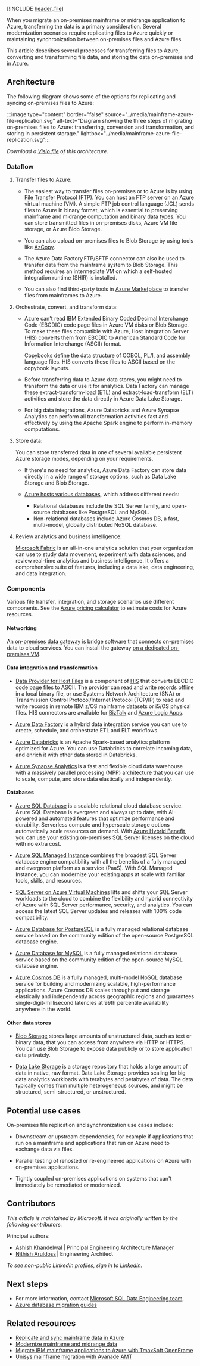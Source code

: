 [!INCLUDE [header_file](../../../includes/sol-idea-header.md)]

When you migrate an on-premises mainframe or midrange application to Azure, transferring the data is a primary consideration. Several modernization scenarios require replicating files to Azure quickly or maintaining synchronization between on-premises files and Azure files.

This article describes several processes for transferring files to Azure, converting and transforming file data, and storing the data on-premises and in Azure. 

## Architecture

The following diagram shows some of the options for replicating and syncing on-premises files to Azure:

:::image type="content" border="false" source="../media/mainframe-azure-file-replication.svg" alt-text="Diagram showing the three steps of migrating on-premises files to Azure: transferring, conversion and transformation, and storing in persistent storage." lightbox="../media/mainframe-azure-file-replication.svg":::

*Download a [Visio file](https://arch-center.azureedge.net/mainframe-azure-file-replication-updated.vsdx) of this architecture.*

### Dataflow

1. Transfer files to Azure:

   - The easiest way to transfer files on-premises or to Azure is by using [File Transfer Protocol (FTP)](https://en.wikipedia.org/wiki/File_Transfer_Protocol). You can host an FTP server on an Azure virtual machine (VM). A simple FTP job control language (JCL) sends files to Azure in binary format, which is essential to preserving mainframe and midrange computation and binary data types. You can store transmitted files in on-premises disks, Azure VM file storage, or Azure Blob Storage.
     
   - You can also upload on-premises files to Blob Storage by using tools like [AzCopy](/azure/storage/common/storage-use-azcopy-v10).
     
   - The Azure Data Factory FTP/SFTP connector can also be used to transfer data from the mainframe system to Blob Storage. This method requires an intermediate VM on which a self-hosted integration runtime (SHIR) is installed.
     
   - You can also find third-party tools in [Azure Marketplace](https://azuremarketplace.microsoft.com/marketplace) to transfer files from mainframes to Azure.

1. Orchestrate, convert, and transform data:

   - Azure can't read IBM Extended Binary Coded Decimal Interchange Code (EBCDIC) code page files in Azure VM disks or Blob Storage. To make these files compatible with Azure, Host Integration Server (HIS) converts them from EBCDIC to American Standard Code for Information Interchange (ASCII) format.

     Copybooks define the data structure of COBOL, PL/I, and assembly language files. HIS converts these files to ASCII based on the copybook layouts.

   - Before transferring data to Azure data stores, you might need to transform the data or use it for analytics. Data Factory can manage these extract-transform-load (ETL) and extract-load-transform (ELT) activities and store the data directly in Azure Data Lake Storage.

   - For big data integrations, Azure Databricks and Azure Synapse Analytics can perform all transformation activities fast and effectively by using the Apache Spark engine to perform in-memory computations.

1. Store data:

   You can store transferred data in one of several available persistent Azure storage modes, depending on your requirements.

   - If there's no need for analytics, Azure Data Factory can store data directly in a wide range of storage options, such as Data Lake Storage and Blob Storage.

   - [Azure hosts various databases](/azure/architecture/guide/technology-choices/data-options), which address different needs:

     - Relational databases include the SQL Server family, and open-source databases like PostgreSQL and MySQL.
     - Non-relational databases include Azure Cosmos DB, a fast, multi-model, globally distributed NoSQL database.

1. Review analytics and business intelligence:

   [Microsoft Fabric](/fabric/get-started/microsoft-fabric-overview) is an all-in-one analytics solution that your organization can use to study data movement, experiment with data sciences, and review real-time analytics and business intelligence. It offers a comprehensive suite of features, including a data lake, data engineering, and data integration.

### Components

Various file transfer, integration, and storage scenarios use different components. See the [Azure pricing calculator](https://azure.microsoft.com/pricing/calculator) to estimate costs for Azure resources.

#### Networking

An [on-premises data gateway](/data-integration/gateway/service-gateway-onprem) is bridge software that connects on-premises data to cloud services. You can install the gateway [on a dedicated on-premises VM](/azure/logic-apps).

#### Data integration and transformation

- [Data Provider for Host Files](/host-integration-server/core/data-for-host-files) is a component of [HIS](/host-integration-server/what-is-his) that converts EBCDIC code page files to ASCII. The  provider can read and write records offline in a local binary file, or use Systems Network Architecture (SNA) or Transmission Control Protocol/Internet Protocol (TCP/IP) to read and write records in remote IBM z/OS mainframe datasets or i5/OS physical files. HIS connectors are available for [BizTalk](/host-integration-server/core/biztalk-adapter-for-host-files-configuration1) and [Azure Logic Apps](https://azure.microsoft.com/services/logic-apps).

- [Azure Data Factory](https://azure.microsoft.com/services/data-factory) is a hybrid data integration service you can use to create, schedule, and orchestrate ETL and ELT workflows.

- [Azure Databricks](/azure/databricks/scenarios/what-is-azure-databricks) is an Apache Spark-based analytics platform optimized for Azure. You can use Databricks to correlate incoming data, and enrich it with other data stored in Databricks.
  
- [Azure Synapse Analytics](https://azure.microsoft.com/en-us/products/synapse-analytics/) is a fast and flexible cloud data warehouse with a massively parallel processing (MPP) architecture that you can use to scale, compute, and store data elastically and independently.

#### Databases

- [Azure SQL Database](https://azure.microsoft.com/services/sql-database) is a scalable relational cloud database service. Azure SQL Database is evergreen and always up to date, with AI-powered and automated features that optimize performance and durability. Serverless compute and hyperscale storage options automatically scale resources on demand. With [Azure Hybrid Benefit](https://azure.microsoft.com/pricing/hybrid-benefit), you can use your existing on-premises SQL Server licenses on the cloud with no extra cost.

- [Azure SQL Managed Instance](https://azure.microsoft.com/services/azure-sql/sql-managed-instance) combines the broadest SQL Server database engine compatibility with all the benefits of a fully managed and evergreen platform as a service (PaaS). With SQL Managed Instance, you can modernize your existing apps at scale with familiar tools, skills, and resources.

- [SQL Server on Azure Virtual Machines](https://azure.microsoft.com/en-in/services/virtual-machines/sql-server) lifts and shifts your SQL Server workloads to the cloud to combine the flexibility and hybrid connectivity of Azure with SQL Server performance, security, and analytics. You can access the latest SQL Server updates and releases with 100% code compatibility.

- [Azure Database for PostgreSQL](https://azure.microsoft.com/services/postgresql) is a fully managed relational database service based on the community edition of the open-source PostgreSQL database engine.

- [Azure Database for MySQL](https://azure.microsoft.com/en-us/products/mysql/) is a fully managed relational database service based on the community edition of the open-source MySQL database engine.

- [Azure Cosmos DB](https://azure.microsoft.com/en-us/products/cosmos-db/) is a fully managed, multi-model NoSQL database service for building and modernizing scalable, high-performance applications. Azure Cosmos DB scales throughput and storage elastically and independently across geographic regions and guarantees single-digit-millisecond latencies at 99th percentile availability anywhere in the world.

#### Other data stores

- [Blob Storage](https://azure.microsoft.com/services/storage/blobs) stores large amounts of unstructured data, such as text or binary data, that you can access from anywhere via HTTP or HTTPS. You can use Blob Storage to expose data publicly or to store application data privately.

- [Data Lake Storage](https://azure.microsoft.com/services/storage/data-lake-storage) is a storage repository that holds a large amount of data in native, raw format. Data Lake Storage provides scaling for big data analytics workloads with terabytes and petabytes of data. The data typically comes from multiple heterogeneous sources, and might be structured, semi-structured, or unstructured.

## Potential use cases

On-premises file replication and synchronization use cases include:

- Downstream or upstream dependencies, for example if applications that run on a mainframe and applications that run on Azure need to exchange data via files.
  
- Parallel testing of rehosted or re-engineered applications on Azure with on-premises applications.
  
- Tightly coupled on-premises applications on systems that can't immediately be remediated or modernized.
  
## Contributors

*This article is maintained by Microsoft. It was originally written by the following contributors.*

Principal authors:

 * [Ashish Khandelwal](https://www.linkedin.com/in/ashish-khandelwal-839a851a3/) | Principal Engineering Architecture Manager
 * [Nithish Aruldoss](https://www.linkedin.com/in/nithish-aruldoss-b4035b2b) | Engineering Architect
 
*To see non-public LinkedIn profiles, sign in to LinkedIn.* 

## Next steps

- For more information, contact [Microsoft SQL Data Engineering team](mailto:datasqlninja@microsoft.com).
- [Azure database migration guides](https://datamigration.microsoft.com)

## Related resources

- [Replicate and sync mainframe data in Azure](../../reference-architectures/migration/sync-mainframe-data-with-azure.yml)
- [Modernize mainframe and midrange data](../../example-scenario/mainframe/modernize-mainframe-data-to-azure.yml)
- [Migrate IBM mainframe applications to Azure with TmaxSoft OpenFrame](./migrate-mainframe-apps-with-tmaxsoft-openframe.yml)
- [Unisys mainframe migration with Avanade AMT](../../reference-architectures/migration/unisys-mainframe-migration.yml)
